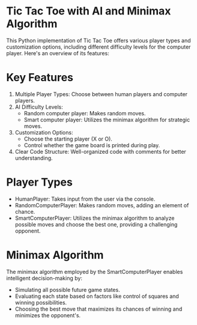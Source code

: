 # Tic Tac Toe with AI and Minimax Algorithm
This Python implementation of Tic Tac Toe offers various player types and customization options, including different difficulty levels for the computer player. Here's an overview of its features:

# Key Features
1. Multiple Player Types: Choose between human players and computer players.
2. AI Difficulty Levels:
    * Random computer player: Makes random moves.
    * Smart computer player: Utilizes the minimax algorithm for strategic moves.
3. Customization Options:
    * Choose the starting player (X or O).
    * Control whether the game board is printed during play.
4. Clear Code Structure: Well-organized code with comments for better understanding.
# Player Types
* HumanPlayer: Takes input from the user via the console.
* RandomComputerPlayer: Makes random moves, adding an element of chance.
* SmartComputerPlayer: Utilizes the minimax algorithm to analyze possible moves and choose the best one, providing a challenging opponent.
# Minimax Algorithm
The minimax algorithm employed by the SmartComputerPlayer enables intelligent decision-making by:
* Simulating all possible future game states.
* Evaluating each state based on factors like control of squares and winning possibilities.
* Choosing the best move that maximizes its chances of winning and minimizes the opponent's.
